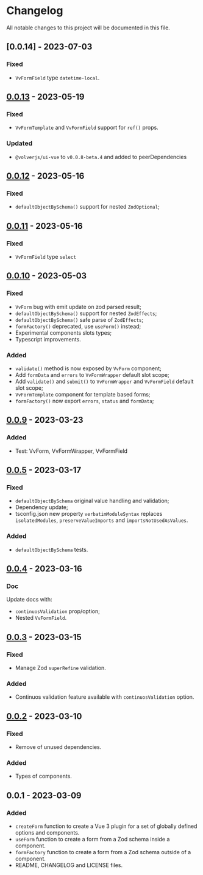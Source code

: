 # Changelog

All notable changes to this project will be documented in this file.

## [0.0.14] - 2023-07-03

### Fixed

- `VvFormField` type `datetime-local`.

## [0.0.13] - 2023-05-19

### Fixed

- `VvFormTemplate` and `VvFormField` support for `ref()` props.

### Updated

- `@volverjs/ui-vue` to `v0.0.8-beta.4` and added to peerDependencies

## [0.0.12] - 2023-05-16

### Fixed

- `defaultObjectBySchema()` support for nested `ZodOptional`;

## [0.0.11] - 2023-05-16

### Fixed

- `VvFormField` type `select`

## [0.0.10] - 2023-05-03

### Fixed

- `VvForm` bug with emit update on zod parsed result;
- `defaultObjectBySchema()` support for nested `ZodEffects`;
- `defaultObjectBySchema()` safe parse of `ZodEffects`;
- `formFactory()` deprecated, use `useForm()` instead;
- Experimental components slots types;
- Typescript improvements.

### Added

- `validate()` method is now exposed by `VvForm` component;
- Add `formData` and `errors` to `VvFormWrapper` default slot scope;
- Add `validate()` and `submit()` to `VvFormWrapper` and `VvFormField` default slot scope;
- `VvFormTemplate` component for template based forms;
- `formFactory()` now export `errors`, `status` and `formData`;

## [0.0.9] - 2023-03-23

### Added

- Test: VvForm, VvFormWrapper, VvFormField

## [0.0.5] - 2023-03-17

### Fixed

- `defaultObjectBySchema` original value handling and validation;
- Dependency update;
- tsconfig.json new property `verbatimModuleSyntax` replaces `isolatedModules`, `preserveValueImports` and `importsNotUsedAsValues`.

### Added

- `defaultObjectBySchema` tests.

## [0.0.4] - 2023-03-16

### Doc

Update docs with:

- `continuosValidation` prop/option;
- Nested `VvFormField`.

## [0.0.3] - 2023-03-15

### Fixed

- Manage Zod `superRefine` validation.

### Added

- Continuos validation feature available with `continuosValidation` option.

## [0.0.2] - 2023-03-10

### Fixed

- Remove of unused dependencies.

### Added

- Types of components.

## 0.0.1 - 2023-03-09

### Added

- `createForm` function to create a Vue 3 plugin for a set of globally defined options and components.
- `useForm` function to create a form from a Zod schema inside a component.
- `formFactory` function to create a form from a Zod schema outside of a component.
- README, CHANGELOG and LICENSE files.

[0.0.13]: https://github.com/volverjs/form-vue/compare/v0.0.12...v0.0.13
[0.0.12]: https://github.com/volverjs/form-vue/compare/v0.0.11...v0.0.12
[0.0.11]: https://github.com/volverjs/form-vue/compare/v0.0.10...v0.0.11
[0.0.10]: https://github.com/volverjs/form-vue/compare/v0.0.9...v0.0.10
[0.0.9]: https://github.com/volverjs/form-vue/compare/v0.0.5...v0.0.9
[0.0.5]: https://github.com/volverjs/form-vue/compare/v0.0.4...v0.0.5
[0.0.4]: https://github.com/volverjs/form-vue/compare/v0.0.3...v0.0.4
[0.0.3]: https://github.com/volverjs/form-vue/compare/v0.0.2...v0.0.3
[0.0.2]: https://github.com/volverjs/form-vue/compare/v0.0.1...v0.0.2
